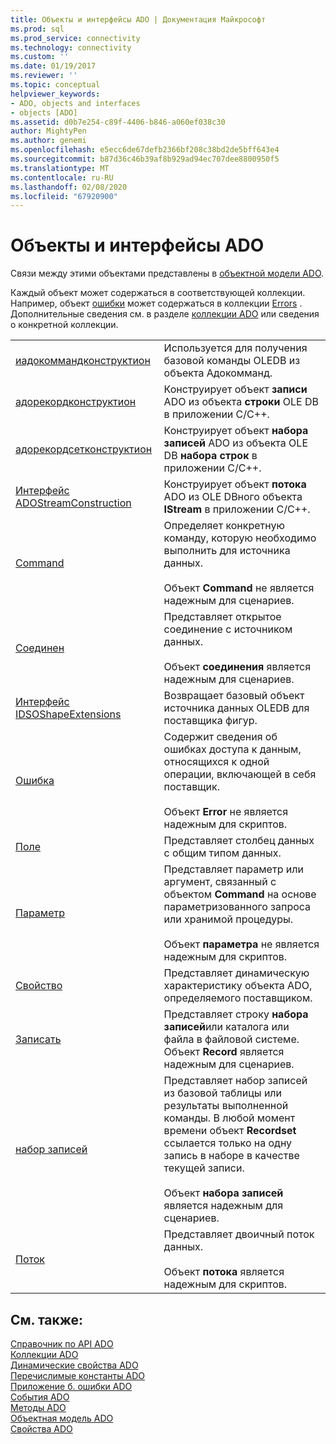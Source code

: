 ```yaml
---
title: Объекты и интерфейсы ADO | Документация Майкрософт
ms.prod: sql
ms.prod_service: connectivity
ms.technology: connectivity
ms.custom: ''
ms.date: 01/19/2017
ms.reviewer: ''
ms.topic: conceptual
helpviewer_keywords:
- ADO, objects and interfaces
- objects [ADO]
ms.assetid: d0b7e254-c89f-4406-b846-a060ef038c30
author: MightyPen
ms.author: genemi
ms.openlocfilehash: e5ecc6de67defb2366bf208c38bd2de5bff643e4
ms.sourcegitcommit: b87d36c46b39af8b929ad94ec707dee8800950f5
ms.translationtype: MT
ms.contentlocale: ru-RU
ms.lasthandoff: 02/08/2020
ms.locfileid: "67920900"
---
```

# <a name="ado-objects-and-interfaces"></a>Объекты и интерфейсы ADO
Связи между этими объектами представлены в [объектной модели ADO](../../../ado/reference/ado-api/ado-object-model.md).  
  
 Каждый объект может содержаться в соответствующей коллекции. Например, объект [ошибки](../../../ado/reference/ado-api/error-object.md) может содержаться в коллекции [Errors](../../../ado/reference/ado-api/errors-collection-ado.md) . Дополнительные сведения см. в разделе [коллекции ADO](../../../ado/reference/ado-api/ado-collections.md) или сведения о конкретной коллекции.  
  
|||  
|-|-|  
|[иадокоммандконструктион](https://msdn.microsoft.com/library/windows/desktop/aa965677.aspx)|Используется для получения базовой команды OLEDB из объекта Адокомманд.|  
|[адорекордконструктион](../../../ado/reference/ado-api/adorecordconstruction-interface.md)|Конструирует объект **записи** ADO из объекта **строки** OLE DB в приложении C/C++.|  
|[адорекордсетконструктион](../../../ado/reference/ado-api/adorecordsetconstruction-interface.md)|Конструирует объект **набора записей** ADO из объекта OLE DB **набора строк** в приложении C/C++.|  
|[Интерфейс ADOStreamConstruction](../../../ado/reference/ado-api/adostreamconstruction-interface.md)|Конструирует объект **потока** ADO из OLE DBного объекта **IStream** в приложении C/C++.|  
|[Command](../../../ado/reference/ado-api/command-object-ado.md)|Определяет конкретную команду, которую необходимо выполнить для источника данных.<br /><br /> Объект **Command** не является надежным для сценариев.|  
|[Соединен](../../../ado/reference/ado-api/connection-object-ado.md)|Представляет открытое соединение с источником данных.<br /><br /> Объект **соединения** является надежным для сценариев.|  
|[Интерфейс IDSOShapeExtensions](../../../ado/reference/ado-api/idsoshapeextensions-interface.md)|Возвращает базовый объект источника данных OLEDB для поставщика фигур.|  
|[Ошибка](../../../ado/reference/ado-api/error-object.md)|Содержит сведения об ошибках доступа к данным, относящихся к одной операции, включающей в себя поставщик.<br /><br /> Объект **Error** не является надежным для скриптов.|  
|[Поле](../../../ado/reference/ado-api/field-object.md)|Представляет столбец данных с общим типом данных.|  
|[Параметр](../../../ado/reference/ado-api/parameter-object.md)|Представляет параметр или аргумент, связанный с объектом **Command** на основе параметризованного запроса или хранимой процедуры.<br /><br /> Объект **параметра** не является надежным для скриптов.|  
|[Свойство](../../../ado/reference/ado-api/property-object-ado.md)|Представляет динамическую характеристику объекта ADO, определяемого поставщиком.|  
|[Записать](../../../ado/reference/ado-api/record-object-ado.md)|Представляет строку **набора записей**или каталога или файла в файловой системе. Объект **Record** является надежным для сценариев.|  
|[набор записей](../../../ado/reference/ado-api/recordset-object-ado.md)|Представляет набор записей из базовой таблицы или результаты выполненной команды. В любой момент времени объект **Recordset** ссылается только на одну запись в наборе в качестве текущей записи.<br /><br /> Объект **набора записей** является надежным для сценариев.|  
|[Поток](../../../ado/reference/ado-api/stream-object-ado.md)|Представляет двоичный поток данных.<br /><br /> Объект **потока** является надежным для скриптов.|  
  
## <a name="see-also"></a>См. также:  
 [Справочник по API ADO](../../../ado/reference/ado-api/ado-api-reference.md)   
 [Коллекции ADO](../../../ado/reference/ado-api/ado-collections.md)   
 [Динамические свойства ADO](../../../ado/reference/ado-api/ado-dynamic-properties.md)   
 [Перечислимые константы ADO](../../../ado/reference/ado-api/ado-enumerated-constants.md)   
 [Приложение б. ошибки ADO](../../../ado/guide/appendixes/appendix-b-ado-errors.md)   
 [События ADO](../../../ado/reference/ado-api/ado-events.md)   
 [Методы ADO](../../../ado/reference/ado-api/ado-methods.md)   
 [Объектная модель ADO](../../../ado/reference/ado-api/ado-object-model.md)   
 [Свойства ADO](../../../ado/reference/ado-api/ado-properties.md)
